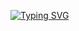 [![Typing SVG](https://readme-typing-svg.demolab.com?font=Fira+Code&pause=1000&color=C33AF7&background=FF13EA00&width=435&lines=Bienvenido+a+mi+canal%2C+Soy+Ariel+%F0%9F%91%8B)](https://git.io/typing-svg)
<!--

*Hace algunos años era un joven estudiante de Letras 🤓 (me encanta la literatura y el arte), trabajaba en el sector público relacionado a la gestión, frente a ello me vi envuelto de muchas demandas que fueron resueltas según la ocasión con las herramientas que tenía. 💪
Luego de haber reflexionado cómo poder dar de manera efectiva una respuesta con mayor profesionalismo, decidí estudiar Data Science. 🚀
Consideré que iba a permitirme desarrollarme en la administración y en la toma de decisiones basadas en datos y no de manera intuitiva, relacione los temas propuestos de la cursada a la orientación de un perfil distinto, con soporte en aplicaciones, ayudarme en la tecnología 💻 y una mirada creativa 💡, resolutiva y con herramientas que puedan obtener resultados eficaces y confiables. ⚙️✔️
Mi desafío personal es aplicar el conocimiento adquirido a la creación, desarrollo y gestión de un proyecto, obteniendo cómo resultado un servicio de calidad y confiabilidad. 🤝

**Enriqueariel96/Enriqueariel96** is a ✨ _special_ ✨ repository because its `README.md` (this file) appears on your GitHub profile.

Here are some ideas to get you started:

- 🔭 I’m currently working on ...
- 🌱 I’m currently learning ...
- 👯 I’m looking to collaborate on ...
- 🤔 I’m looking for help with ...
- 💬 Ask me about ...
- 📫 How to reach me: ...
- 😄 Pronouns: ...
- ⚡ Fun fact: ...
-->
